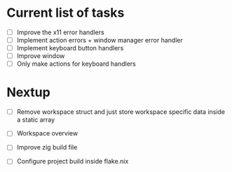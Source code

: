 # Current list of tasks
- [ ] Improve the x11 error handlers
- [ ] Implement action errors + window manager error handler
- [ ] Implement keyboard button handlers
- [ ] Improve window
- [ ] Only make actions for keyboard handlers

# Nextup
- [ ] Remove workspace struct and just store workspace specific data inside a static array
- [ ] Workspace overview
- [ ] Improve zig build file
- [ ] Configure project build inside flake.nix

